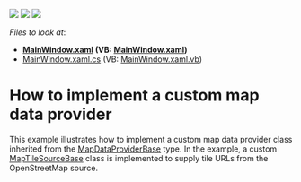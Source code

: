 <!-- default badges list -->
![](https://img.shields.io/endpoint?url=https://codecentral.devexpress.com/api/v1/VersionRange/128571558/14.2.3%2B)
[![](https://img.shields.io/badge/Open_in_DevExpress_Support_Center-FF7200?style=flat-square&logo=DevExpress&logoColor=white)](https://supportcenter.devexpress.com/ticket/details/E3680)
[![](https://img.shields.io/badge/📖_How_to_use_DevExpress_Examples-e9f6fc?style=flat-square)](https://docs.devexpress.com/GeneralInformation/403183)
<!-- default badges end -->
<!-- default file list -->
*Files to look at*:

* **[MainWindow.xaml](./CS/MainWindow.xaml) (VB: [MainWindow.xaml](./VB/MainWindow.xaml))**
* [MainWindow.xaml.cs](./CS/MainWindow.xaml.cs) (VB: [MainWindow.xaml.vb](./VB/MainWindow.xaml.vb))
<!-- default file list end -->
# How to implement a custom map data provider


<p>This example illustrates how to implement a custom map data provider class inherited from the <a href="http://documentation.devexpress.com/#DevExpressMapControl/clsDevExpressXpfMapMapDataProviderBasetopic"><u>MapDataProviderBase</u></a> type. In the example, a custom <a href="http://documentation.devexpress.com/#DevExpressMapControl/clsDevExpressXpfMapMapTileSourceBasetopic"><u>MapTileSourceBase</u></a> class is implemented to supply tile URLs from the OpenStreetMap source.</p>

<br/>


